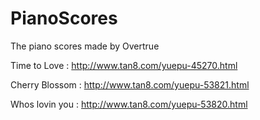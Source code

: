 # PianoScores
The piano scores made by Overtrue

Time to Love : http://www.tan8.com/yuepu-45270.html

Cherry Blossom : http://www.tan8.com/yuepu-53821.html

Whos lovin you : http://www.tan8.com/yuepu-53820.html
